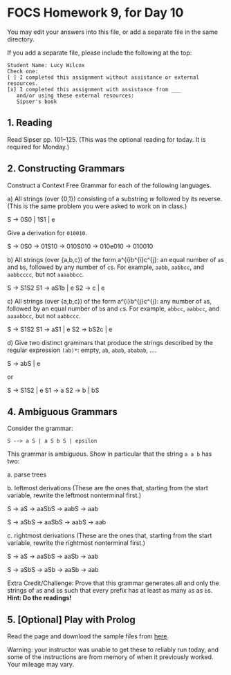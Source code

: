 # FOCS Homework 9, for Day 10

You may edit your answers into this file, or add a separate file in the same directory.

If you add a separate file, please include the following at the top:

```
Student Name: Lucy Wilcox
Check one:
[ ] I completed this assignment without assistance or external resources.
[x] I completed this assignment with assistance from ___
   and/or using these external resources:
   Sipser's book
```

## 1. Reading

Read Sipser pp. 101–125. (This was the optional reading for today. It is required for Monday.)

## 2. Constructing Grammars

Construct a Context Free Grammar for each of the following languages.

a) All strings (over {0,1}) consisting of a substring _w_ followed by its reverse. (This is the same problem you were asked to work on in class.)

S -> 0S0 | 1S1 | e

Give a derivation for `010010`.

S -> 0S0 -> 01S10 -> 010S010 -> 010e010 -> 010010

b) All strings (over {a,b,c}) of the form a^{i}b^{i}c^{j}: an equal number of `a`s and `b`s, followed by any number of `c`s. For example, `aabb`, `aabbcc`, and `aabbcccc`, but not `aaaabbcc`.

S -> S1S2
S1 -> aS1b | e
S2 -> c | e

c) All strings (over {a,b,c}) of the form a^{i}b^{j}c^{j}: any number of `a`s, followed by an equal number of `b`s and `c`s. For example, `abbcc`, `aabbcc`, and `aaaabbcc`, but not `aabbccc`.

S -> S1S2
S1 -> aS1 | e
S2 -> bS2c | e

d) Give two distinct grammars that produce the strings described by the regular expression `(ab)*`: empty, `ab`, `abab`, `ababab`, ….

S -> abS | e

or 

S -> S1S2 | e
S1 -> a
S2 -> b | bS

## 4. Ambiguous Grammars

Consider the grammar:

    S --> a S | a S b S | epsilon 

This grammar is ambiguous. Show in particular that the string `a a b` has
two:

a. parse trees

b. leftmost derivations (These are the ones that, starting from the start variable, rewrite the leftmost nonterminal first.)

S -> aS -> aaSbS -> aabS -> aab

S -> aSbS -> aaSbS -> aabS -> aab

c. rightmost derivations (These are the ones that, starting from the start variable, rewrite the rightmost nonterminal first.)

S -> aS -> aaSbS -> aaSb -> aab

S -> aSbS -> aSb -> aaSb -> aab

Extra Credit/Challenge: Prove that this grammar generates all and only the strings of `a`s and `b`s such that every prefix has at least as many `a`s as `b`s. **Hint: Do the readings!**

## 5. [Optional] Play with Prolog

Read the page and download the sample files from [here](https://sites.google.com/site/focs16fall/prolog).

Warning: your instructor was unable to get these to reliably run today, and some of the instructions are from memory of when it previously worked. Your mileage may vary.